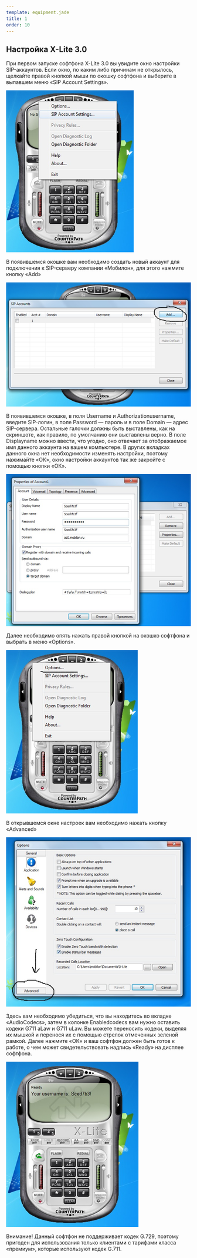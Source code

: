 ```yaml
--- 
template: equipment.jade
title: 1
order: 10
---
```


## Настройка X-Lite 3.0

При первом запуске софтфона X-Lite 3.0 вы увидите окно настройки SIP-аккаунтов. Если окно, по каким либо причинам не открылось, щелкайте правой кнопкой мыши по окошку софтфона и выберите в выпавшем меню «SIP Account Settings». 

![](1.jpg)

В появившемся окошке вам необходимо создать новый аккаунт для подключения к SIP-серверу компании «Мобилон», для этого нажмите кнопку «Add»

![](2.jpg)

В появившемся окошке, в поля Username и Authorizationusername, введите SIP-логин, в поле Password — пароль и в поле Domain — адрес SIP-сервера. Остальные галочки должны быть выставлены, как на скриншоте, как правило, по умолчанию они выставлены верно. В поле Displayname можно ввести, что угодно, оно отвечает за отображаемое имя данного аккаунта на вашем компьютере. В других вкладках данного окна нет необходимости изменять настройки, поэтому нажимайте «ОК», окно настройки аккаунтов так же закройте с помощью кнопки «ОК». 

![](3.jpg)

Далее необходимо опять нажать правой кнопкой на окошко софтфона и выбрать в меню «Options».

![](4.jpg)

В открывшемся окне настроек вам необходимо нажать кнопку «Advanced»

![](5.jpg)

Здесь вам необходимо убедиться, что вы находитесь во вкладке «AudioCodecs», затем в колонке Enabledcodecs вам нужно оставить кодеки G711 aLaw и G711 uLaw. Вы можете переносить кодеки, выделяя их мышкой и перенося их с помощью стрелок отмеченных зеленой рамкой. Далее нажмите «ОК» и ваш софтфон должен быть готов к работе, о чем может свидетельствовать надпись «Ready» на дисплее софтфона.

![](6.jpg)

Внимание! Данный софтфон не поддерживает кодек G.729, поэтому пригоден для использования только клиентами с тарифами класса «премиум», которые используют кодек G.711.